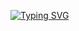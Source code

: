 <a href="https://git.io/typing-svg"><img src="https://readme-typing-svg.demolab.com?font=Arial&size=23&pause=1000&color=BE886D&width=435&lines=Hoy+no+hay+nada...;ma%C3%B1ana+si." alt="Typing SVG" /></a>
